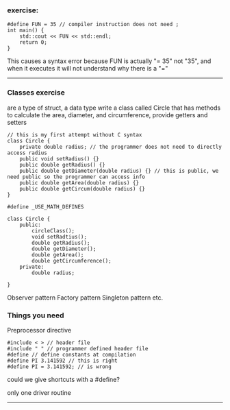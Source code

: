 ### exercise:
```
#define FUN = 35 // compiler instruction does not need ;
int main() {
	std::cout << FUN << std::endl;
	return 0;
}
```
This causes a syntax error because FUN is actually "= 35" not "35", and when it executes it will not understand why there is a "="  

---
### Classes exercise
are a type of struct, a data type
write a class called Circle that has methods to calculate the area, diameter, and circumference, provide getters and setters
```
// this is my first attempt without C syntax
class Circle {
	private double radius; // the programmer does not need to directly access radius
	public void setRadius() {}
	public double getRadius() {}
	public double getDiameter(double radius) {} // this is public, we need public so the programmer can access info
	public double getArea(double radius) {}
	public double getCircum(double radius) {}
}
```
```
#define _USE_MATH_DEFINES

class Circle {
	public:
		circleClass();
		void setRadtius();
		double getRadius();
		double getDiameter();
		double getArea();
		double getCircumference();
	private:
		double radius;
		
}
```
Observer pattern
Factory pattern
Singleton pattern
etc.

### Things you need
Preprocessor directive
```
#include < > // header file
#include " " // programmer defined header file
#define // define constants at compilation
#define PI 3.141592 // this is right
#define PI = 3.141592; // is wrong
```
could we give shortcuts with a #define?

only one driver routine

---
